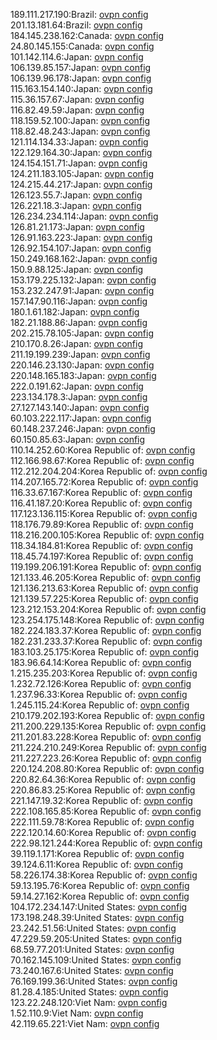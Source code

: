 189.111.217.190:Brazil: [ovpn config](vpn/189_111_217_190.ovpn)  
201.13.181.64:Brazil: [ovpn config](vpn/201_13_181_64.ovpn)  
184.145.238.162:Canada: [ovpn config](vpn/184_145_238_162.ovpn)  
24.80.145.155:Canada: [ovpn config](vpn/24_80_145_155.ovpn)  
101.142.114.6:Japan: [ovpn config](vpn/101_142_114_6.ovpn)  
106.139.85.157:Japan: [ovpn config](vpn/106_139_85_157.ovpn)  
106.139.96.178:Japan: [ovpn config](vpn/106_139_96_178.ovpn)  
115.163.154.140:Japan: [ovpn config](vpn/115_163_154_140.ovpn)  
115.36.157.67:Japan: [ovpn config](vpn/115_36_157_67.ovpn)  
116.82.49.59:Japan: [ovpn config](vpn/116_82_49_59.ovpn)  
118.159.52.100:Japan: [ovpn config](vpn/118_159_52_100.ovpn)  
118.82.48.243:Japan: [ovpn config](vpn/118_82_48_243.ovpn)  
121.114.134.33:Japan: [ovpn config](vpn/121_114_134_33.ovpn)  
122.129.164.30:Japan: [ovpn config](vpn/122_129_164_30.ovpn)  
124.154.151.71:Japan: [ovpn config](vpn/124_154_151_71.ovpn)  
124.211.183.105:Japan: [ovpn config](vpn/124_211_183_105.ovpn)  
124.215.44.217:Japan: [ovpn config](vpn/124_215_44_217.ovpn)  
126.123.55.7:Japan: [ovpn config](vpn/126_123_55_7.ovpn)  
126.221.18.3:Japan: [ovpn config](vpn/126_221_18_3.ovpn)  
126.234.234.114:Japan: [ovpn config](vpn/126_234_234_114.ovpn)  
126.81.21.173:Japan: [ovpn config](vpn/126_81_21_173.ovpn)  
126.91.163.223:Japan: [ovpn config](vpn/126_91_163_223.ovpn)  
126.92.154.107:Japan: [ovpn config](vpn/126_92_154_107.ovpn)  
150.249.168.162:Japan: [ovpn config](vpn/150_249_168_162.ovpn)  
150.9.88.125:Japan: [ovpn config](vpn/150_9_88_125.ovpn)  
153.179.225.132:Japan: [ovpn config](vpn/153_179_225_132.ovpn)  
153.232.247.91:Japan: [ovpn config](vpn/153_232_247_91.ovpn)  
157.147.90.116:Japan: [ovpn config](vpn/157_147_90_116.ovpn)  
180.1.61.182:Japan: [ovpn config](vpn/180_1_61_182.ovpn)  
182.21.188.86:Japan: [ovpn config](vpn/182_21_188_86.ovpn)  
202.215.78.105:Japan: [ovpn config](vpn/202_215_78_105.ovpn)  
210.170.8.26:Japan: [ovpn config](vpn/210_170_8_26.ovpn)  
211.19.199.239:Japan: [ovpn config](vpn/211_19_199_239.ovpn)  
220.146.23.130:Japan: [ovpn config](vpn/220_146_23_130.ovpn)  
220.148.165.183:Japan: [ovpn config](vpn/220_148_165_183.ovpn)  
222.0.191.62:Japan: [ovpn config](vpn/222_0_191_62.ovpn)  
223.134.178.3:Japan: [ovpn config](vpn/223_134_178_3.ovpn)  
27.127.143.140:Japan: [ovpn config](vpn/27_127_143_140.ovpn)  
60.103.222.117:Japan: [ovpn config](vpn/60_103_222_117.ovpn)  
60.148.237.246:Japan: [ovpn config](vpn/60_148_237_246.ovpn)  
60.150.85.63:Japan: [ovpn config](vpn/60_150_85_63.ovpn)  
110.14.252.60:Korea Republic of: [ovpn config](vpn/110_14_252_60.ovpn)  
112.166.98.67:Korea Republic of: [ovpn config](vpn/112_166_98_67.ovpn)  
112.212.204.204:Korea Republic of: [ovpn config](vpn/112_212_204_204.ovpn)  
114.207.165.72:Korea Republic of: [ovpn config](vpn/114_207_165_72.ovpn)  
116.33.67.167:Korea Republic of: [ovpn config](vpn/116_33_67_167.ovpn)  
116.41.187.20:Korea Republic of: [ovpn config](vpn/116_41_187_20.ovpn)  
117.123.136.115:Korea Republic of: [ovpn config](vpn/117_123_136_115.ovpn)  
118.176.79.89:Korea Republic of: [ovpn config](vpn/118_176_79_89.ovpn)  
118.216.200.105:Korea Republic of: [ovpn config](vpn/118_216_200_105.ovpn)  
118.34.184.81:Korea Republic of: [ovpn config](vpn/118_34_184_81.ovpn)  
118.45.74.197:Korea Republic of: [ovpn config](vpn/118_45_74_197.ovpn)  
119.199.206.191:Korea Republic of: [ovpn config](vpn/119_199_206_191.ovpn)  
121.133.46.205:Korea Republic of: [ovpn config](vpn/121_133_46_205.ovpn)  
121.136.213.63:Korea Republic of: [ovpn config](vpn/121_136_213_63.ovpn)  
121.139.57.225:Korea Republic of: [ovpn config](vpn/121_139_57_225.ovpn)  
123.212.153.204:Korea Republic of: [ovpn config](vpn/123_212_153_204.ovpn)  
123.254.175.148:Korea Republic of: [ovpn config](vpn/123_254_175_148.ovpn)  
182.224.183.37:Korea Republic of: [ovpn config](vpn/182_224_183_37.ovpn)  
182.231.233.37:Korea Republic of: [ovpn config](vpn/182_231_233_37.ovpn)  
183.103.25.175:Korea Republic of: [ovpn config](vpn/183_103_25_175.ovpn)  
183.96.64.14:Korea Republic of: [ovpn config](vpn/183_96_64_14.ovpn)  
1.215.235.203:Korea Republic of: [ovpn config](vpn/1_215_235_203.ovpn)  
1.232.72.126:Korea Republic of: [ovpn config](vpn/1_232_72_126.ovpn)  
1.237.96.33:Korea Republic of: [ovpn config](vpn/1_237_96_33.ovpn)  
1.245.115.24:Korea Republic of: [ovpn config](vpn/1_245_115_24.ovpn)  
210.179.202.193:Korea Republic of: [ovpn config](vpn/210_179_202_193.ovpn)  
211.200.229.135:Korea Republic of: [ovpn config](vpn/211_200_229_135.ovpn)  
211.201.83.228:Korea Republic of: [ovpn config](vpn/211_201_83_228.ovpn)  
211.224.210.249:Korea Republic of: [ovpn config](vpn/211_224_210_249.ovpn)  
211.227.223.26:Korea Republic of: [ovpn config](vpn/211_227_223_26.ovpn)  
220.124.208.80:Korea Republic of: [ovpn config](vpn/220_124_208_80.ovpn)  
220.82.64.36:Korea Republic of: [ovpn config](vpn/220_82_64_36.ovpn)  
220.86.83.25:Korea Republic of: [ovpn config](vpn/220_86_83_25.ovpn)  
221.147.19.32:Korea Republic of: [ovpn config](vpn/221_147_19_32.ovpn)  
222.108.165.85:Korea Republic of: [ovpn config](vpn/222_108_165_85.ovpn)  
222.111.59.78:Korea Republic of: [ovpn config](vpn/222_111_59_78.ovpn)  
222.120.14.60:Korea Republic of: [ovpn config](vpn/222_120_14_60.ovpn)  
222.98.121.244:Korea Republic of: [ovpn config](vpn/222_98_121_244.ovpn)  
39.119.1.171:Korea Republic of: [ovpn config](vpn/39_119_1_171.ovpn)  
39.124.6.11:Korea Republic of: [ovpn config](vpn/39_124_6_11.ovpn)  
58.226.174.38:Korea Republic of: [ovpn config](vpn/58_226_174_38.ovpn)  
59.13.195.76:Korea Republic of: [ovpn config](vpn/59_13_195_76.ovpn)  
59.14.27.162:Korea Republic of: [ovpn config](vpn/59_14_27_162.ovpn)  
104.172.234.147:United States: [ovpn config](vpn/104_172_234_147.ovpn)  
173.198.248.39:United States: [ovpn config](vpn/173_198_248_39.ovpn)  
23.242.51.56:United States: [ovpn config](vpn/23_242_51_56.ovpn)  
47.229.59.205:United States: [ovpn config](vpn/47_229_59_205.ovpn)  
68.59.77.201:United States: [ovpn config](vpn/68_59_77_201.ovpn)  
70.162.145.109:United States: [ovpn config](vpn/70_162_145_109.ovpn)  
73.240.167.6:United States: [ovpn config](vpn/73_240_167_6.ovpn)  
76.169.199.36:United States: [ovpn config](vpn/76_169_199_36.ovpn)  
81.28.4.185:United States: [ovpn config](vpn/81_28_4_185.ovpn)  
123.22.248.120:Viet Nam: [ovpn config](vpn/123_22_248_120.ovpn)  
1.52.110.9:Viet Nam: [ovpn config](vpn/1_52_110_9.ovpn)  
42.119.65.221:Viet Nam: [ovpn config](vpn/42_119_65_221.ovpn)  
